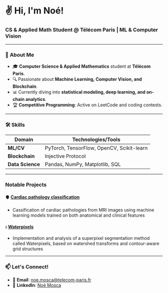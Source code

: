 
<p align="center">
  <h1>✌️ Hi, I'm Noé!</h1>
  <h3>CS & Applied Math Student @ Télécom Paris | ML & Computer Vision</h3>
</p>

---

### 🚀 **About Me**
- 🎓 **Computer Science & Applied Mathematics** student at **Télécom Paris**.
- 🔍 Passionate about **Machine Learning, Computer Vision, and Blockchain**.
- 📊 Currently diving into **statistical modeling, deep learning, and on-chain analytics**.
- 🏆 **Competitive Programming**: Active on LeetCode and coding contests.

---

### 🛠 **Skills**
| **Domain**       | **Technologies/Tools**                                     |
|------------------|------------------------------------------------------------|
| **ML/CV**        | PyTorch, TensorFlow, OpenCV, Scikit-learn                  |
| **Blockchain**   | Injective Protocol                                         |
| **Data Science** | Pandas, NumPy, Matplotlib, SQL                             |


---


### **Notable Projects**
#### 🫀 **[Cardiac pathology classification](https://github.com/noe-mosca/-Cardiac-pathology-classification)**
- Cassification of cardiac pathologies from MRI images using machine learning models trained on both anatomical and clinical features

#### 💧 **[Waterpixels](https://github.com/noe-mosca/Waterpixels)**
- Implementation and analysis of a superpixel segmentation method called Waterpixels, based on watershed transforms and contour-aware grid structures


---

### 📫 **Let's Connect!**
- 📧 **Email**: [noe.mosca@telecom-paris.fr](mailto:noe.mosca@telecom-paris.fr)
- 💼 **LinkedIn**: [Noé Mosca](https://www.linkedin.com/in/no%C3%A9-mosca-73870123b/)
